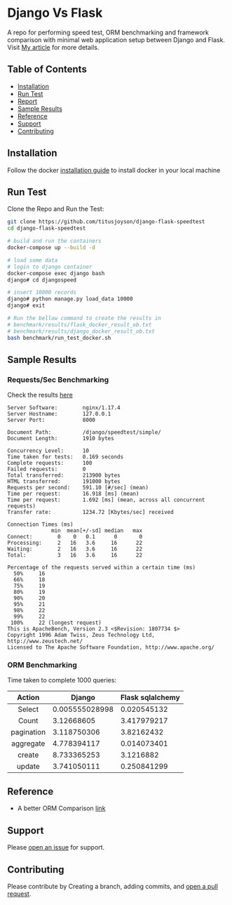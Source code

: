 # Django Vs Flask

A repo for performing speed test, ORM benchmarking and framework comparison with minimal web application setup between Django and Flask. Visit [My article]() for more details.

## Table of Contents

- [Installation](#installation)
- [Run Test](#run-test)
- [Report](#report)
- [Sample Results](#sample-results)
- [Reference](#reference)
- [Support](#support)
- [Contributing](#contributing)

## Installation

Follow the docker [installation guide](https://docs.docker.com/install/) to install docker in your local machine

## Run Test

Clone the Repo and Run the Test:

```sh
git clone https://github.com/titusjoyson/django-flask-speedtest
cd django-flask-speedtest

# build and run the containers
docker-compose up --build -d

# load some data
# login to django container
docker-compose exec django bash
django# cd djangospeed

# insert 10000 records
django# python manage.py load_data 10000
django# exit

# Run the bellow command to create the results in
# benchmark/results/flask_docker_result_ob.txt
# benchmark/results/django_docker_result_ob.txt
bash benchmark/run_test_docker.sh
```

## Sample Results

### Requests/Sec Benchmarking

Check the results [here](https://github.com/titusjoyson/django-flask-speedtest/tree/master/findings)

```
Server Software:        nginx/1.17.4
Server Hostname:        127.0.0.1
Server Port:            8000

Document Path:          /django/speedtest/simple/
Document Length:        1910 bytes

Concurrency Level:      10
Time taken for tests:   0.169 seconds
Complete requests:      100
Failed requests:        0
Total transferred:      213900 bytes
HTML transferred:       191000 bytes
Requests per second:    591.10 [#/sec] (mean)
Time per request:       16.918 [ms] (mean)
Time per request:       1.692 [ms] (mean, across all concurrent requests)
Transfer rate:          1234.72 [Kbytes/sec] received

Connection Times (ms)
              min  mean[+/-sd] median   max
Connect:        0    0   0.1      0       0
Processing:     2   16   3.6     16      22
Waiting:        2   16   3.6     16      22
Total:          3   16   3.6     16      22

Percentage of the requests served within a certain time (ms)
  50%     16
  66%     18
  75%     19
  80%     19
  90%     20
  95%     21
  98%     22
  99%     22
 100%     22 (longest request)
This is ApacheBench, Version 2.3 <$Revision: 1807734 $>
Copyright 1996 Adam Twiss, Zeus Technology Ltd, http://www.zeustech.net/
Licensed to The Apache Software Foundation, http://www.apache.org/
```

### ORM Benchmarking

Time taken to complete 1000 queries:

|   Action   | Django         | Flask sqlalchemy |
|:----------:|----------------|------------------|
| Select     | 0.005555028998 | 0.020545132      |
| Count      | 3.12668605     | 3.417979217      |
| pagination | 3.118750306    | 3.82162432       |
| aggregate  | 4.778394117    | 0.014073401      |
| create     | 8.733365253    | 3.1216882        |
| update     | 3.741050111    | 0.250841299      | 

## Reference

- A better ORM Comparison [link](https://github.com/tortoise/orm-benchmarks)

## Support

Please [open an issue](https://github.com/titusjoyson/django-flask-speedtest/issues/new) for support.

## Contributing

Please contribute by Creating a branch, adding commits, and [open a pull request](https://github.com/titusjoyson/django-flask-speedtest/compare/).

